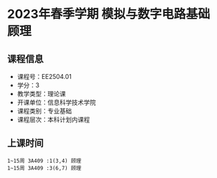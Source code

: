 # 2023年春季学期 模拟与数字电路基础 顾理






## 课程信息

- 课程号：EE2504.01
- 学分：3
- 教学类型：理论课
- 开课单位：信息科学技术学院
- 课程类别：专业基础
- 课程层次：本科计划内课程

## 上课时间

```
1~15周 3A409 :1(3,4) 顾理
1~15周 3A409 :3(6,7) 顾理
```

